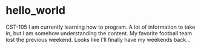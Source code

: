# hello_world
CST-105
I am currently learning how to program. 
A lot of information to take in, but I am somehow understanding the content. 
My favorite football team lost the previous weekend. Looks like I'll finally have my weekends back... 
